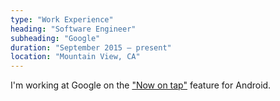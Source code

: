 ```yaml
---
type: "Work Experience"
heading: "Software Engineer"
subheading: "Google"
duration: "September 2015 – present"
location: "Mountain View, CA"
---
```

I'm working at Google on the ["Now on tap"](http://www.theverge.com/2015/10/5/9444039/google-now-on-tap-feature-android-m-hands-on-video) feature for Android.
